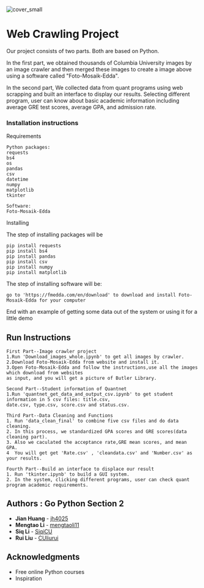
![cover_small](https://user-images.githubusercontent.com/44420637/49211320-4f3aec00-f38d-11e8-8d3f-85a5c9d6a84a.jpg)
# Web Crawling Project

Our project consists of two parts. Both are based on Python. 

In the first part, we obtained thousands of Columbia University images by an image crawler and then merged these images to create a image above using a software called "Foto-Mosaik-Edda". 

In the second part, We collected data from quant programs using web scrapping and built an interface to display our results. 
Selecting different program, user can know about basic academic information including average GRE test scores, average GPA, and admission rate.


### Installation instructions
Requirements

```
Python packages: 
requests
bs4 
os
pandas
csv
datetime
numpy
matplotlib
tkinter
```

```
Software:
Foto-Mosaik-Edda
```

Installing


The step of installing packages will be

```
pip install requests
pip install bs4
pip install pandas
pip install csv
pip install numpy
pip install matplotlib
```
The step of installing software will be:
```
go to 'https://fmedda.com/en/download' to download and install Foto-Mosaik-Edda for your computer

```

End with an example of getting some data out of the system or using it for a little demo

## Run Instructions


```
First Part--Image crawler project
1.Run 'Download_images_whole.ipynb' to get all images by crawler.
2.Download Foto-Mosaik-Edda from website and install it.
3.Open Foto-Mosaik-Edda and follow the instructions,use all the images which download from websites 
as input, and you will get a picture of Butler Library. 

```

```
Second Part--Student information of Quantnet
1.Run 'quantnet_get_data_and_output_csv.ipynb' to get student information in 5 csv files: title.csv,
date.csv, type.csv, score.csv and status.csv. 
```

```
Third Part--Data Cleaning and Functions
1. Run 'data_clean_final' to combine five csv files and do data cleaning.
2. In this process, we standardized GPA scores and GRE scores(data cleaning part).
3. Also we caculated the acceptance rate,GRE mean scores, and mean GPA.
4  You will get get 'Rate.csv' , 'cleandata.csv' and 'Number.csv' as your results.
```

```
Fourth Part--Build an interface to displace our result
1. Run 'tkinter.ipynb' to build a GUI system. 
2. In the system, clicking different programs, user can check quant program academic requirements.
```


## Authors : Go Python Section 2

* **Jian Huang** - [jh4025](https://github.com/jh4025)
* **Mengtao Li**  - [mengtaoli11](https://github.com/mengtaoli11)
* **Siq Li** -  [SiqiCU](https://github.com/SiqiCU)
* **Rui Liu**  - [CUliurui](https://github.com/CUliurui)


## Acknowledgments

* Free online Python courses
* Inspiration

